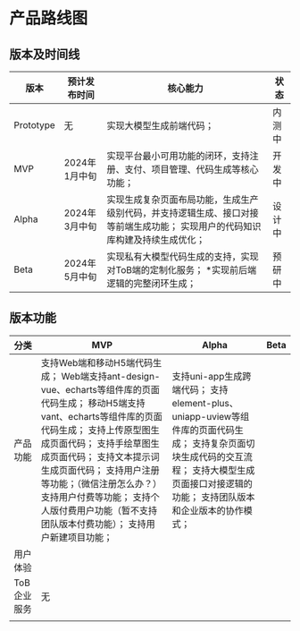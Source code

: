 # 产品路线图

## 版本及时间线

| 版本      | 预计发布时间  | 核心能力                                                                                                                      | 状态   |
|-----------|---------------|-------------------------------------------------------------------------------------------------------------------------------|--------|
| Prototype | 无            | 实现大模型生成前端代码；                                                                                                      | 内测中 |
| MVP       | 2024年1月中旬 | 实现平台最小可用功能的闭环，支持注册、支付、项目管理、代码生成等核心功能；                                                    | 开发中 |
| Alpha     | 2024年3月中旬 | 实现生成复杂页面布局功能，生成生产级别代码，并支持逻辑生成、接口对接等前端生成功能； 实现用户的代码知识库构建及持续生成优化； | 设计中 |
| Beta      | 2024年5月中旬 | 实现私有大模型代码生成的支持，实现对ToB端的定制化服务； *实现前后端逻辑的完整闭环生成；                                       | 预研中 |


## 版本功能

| 分类        | MVP                                                                                                                                                                                                                                                                                                                                                                     | Alpha                                                                                                                                                                                            | Beta |
|-------------|-------------------------------------------------------------------------------------------------------------------------------------------------------------------------------------------------------------------------------------------------------------------------------------------------------------------------------------------------------------------------|--------------------------------------------------------------------------------------------------------------------------------------------------------------------------------------------------|------|
| 产品功能    | 支持Web端和移动H5端代码生成； Web端支持ant-design-vue、echarts等组件库的页面代码生成； 移动H5端支持vant、echarts等组件库的页面代码生成； 支持上传原型图生成页面代码； 支持手绘草图生成页面代码； 支持文本提示词生成页面代码； 支持用户注册等功能；（微信注册怎么办？） 支持用户付费等功能； 支持个人版付费用户功能（暂不支持团队版本付费功能）； 支持用户新建项目功能； | 支持uni-app生成跨端代码； 支持element-plus、uniapp-uview等组件库的页面代码生成； 支持复杂页面切块生成代码的交互流程； 支持大模型生成页面接口对接逻辑的功能； 支持团队版本和企业版本的协作模式；  |      |
| 用户体验    |                                                                                                                                                                                                                                                                                                                                                                         |                                                                                                                                                                                                  |      |
| ToB企业服务 | 无                                                                                                                                                                                                                                                                                                                                                                      |                                                                                                                                                                                                  |      |
|             |                                                                                                                                                                                                                                                                                                                                                                         |                                                                                                                                                                                                  |      |